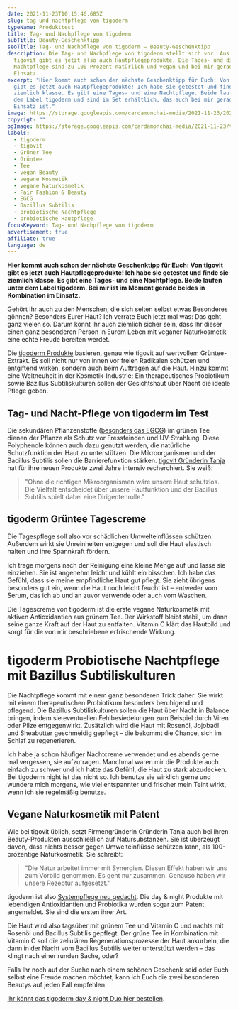 ```yaml
---
date: 2021-11-23T10:15:46.685Z
slug: tag-und-nachtpflege-von-tigoderm
typeName: Produkttest
title: Tag- und Nachpflege von tigoderm
subTitle: Beauty-Geschenktipp
seoTitle: Tag- und Nachpflege von tigoderm – Beauty-Geschenktipp
description: Die Tag- und Nachpflege von tigoderm stellt sich vor. Aus dem Hause
  tigovit gibt es jetzt also auch Hautpflegeprodukte. Die Tages- und die
  Nachtpflege sind zu 100 Prozent natürlich und vegan und bei mir gerade im
  Einsatz.
excerpt: "Hier kommt auch schon der nächste Geschenktipp für Euch: Von tigovit
  gibt es jetzt auch Hautpflegeprodukte! Ich habe sie getestet und finde sie
  ziemlich klasse. Es gibt eine Tages- und eine Nachtpflege. Beide laufen unter
  dem Label tigoderm und sind im Set erhältlich, das auch bei mir gerade im
  Einsatz ist."
image: https://storage.googleapis.com/cardamonchai-media/2021-11-23/2021-11-16-94-tigoderm-jpg-imagine-a8b8b8_8ba1a4_1024_768/640.webp
copyrigt: ""
ogImage: https://storage.googleapis.com/cardamonchai-media/2021-11-23/tigoderm-fb-png-imagine-c8c8c8_7f8d8f_1200_628/640.webp
labels:
  - tigoderm
  - tigovit
  - Grüner Tee
  - Grüntee
  - Tee
  - vegan Beauty
  - vegane Kosmetik
  - vegane Naturkosmetik
  - Fair Fashion & Beauty
  - EGCG
  - Bazillus Subtilis
  - probiotische Nachtpflege
  - probiotische Hautpflege
focusKeyword: Tag- und Nachpflege von tigoderm
advertisement: true
affiliate: true
language: de
---
```

**Hier kommt auch schon der nächste Geschenktipp für Euch: Von tigovit gibt es jetzt auch Hautpflegeprodukte! Ich habe sie getestet und finde sie ziemlich klasse. Es gibt eine Tages- und eine Nachtpflege. Beide laufen unter dem Label tigoderm. Bei mir ist im Moment gerade beides in Kombination im Einsatz.**

Gehört Ihr auch zu den Menschen, die sich selten selbst etwas Besonderes gönnen? Besonders Eurer Haut? Ich verrate Euch jetzt mal was: Das geht ganz vielen so. Darum könnt Ihr auch ziemlich sicher sein, dass Ihr dieser einen ganz besonderen Person in Eurem Leben mit veganer Naturkosmetik eine echte Freude bereiten werdet.

Die [tigoderm Produkte](https://www.tigovit.com/product/tigoderm-doppelpack/?ptn=AnneReis) basieren, genau wie tigovit auf wertvollem Grüntee-Extrakt. Es soll nicht nur von innen vor freien Radikalen schützen und entgiftend wirken, sondern auch beim Auftragen auf die Haut. Hinzu kommt eine Weltneuheit in der Kosmetik-Industrie: Ein therapeutisches Probiotikum sowie Bazillus Subtiliskulturen sollen der Gesichtshaut über Nacht die ideale Pflege geben.

## Tag- und Nacht-Pflege von tigoderm im Test

Die sekundären Pflanzenstoffe ([besonders das EGCG](/2017/02/tigovit-gruener-tee-in-hohen-dosen/)) im grünen Tee dienen der Pflanze als Schutz vor Fressfeinden und UV-Strahlung. Diese Polyphenole können auch dazu genutzt werden, die natürliche Schutzfunktion der Haut zu unterstützen. Die Mikroorganismen und der Bacillus Subtilis sollen die Barrierefunktion stärken. [tigovit Gründerin Tanja](/2017/03/tigovit-interview/) hat für ihre neuen Produkte zwei Jahre intensiv recherchiert. Sie weiß:

> "Ohne die richtigen Mikroorganismen wäre unsere Haut schutzlos. Die Vielfalt entscheidet über unsere Hautfunktion und der Bacillus Subtilis spielt dabei eine Dirigentenrolle."

## tigoderm Grüntee Tagescreme

Die Tagespflege soll also vor schädlichen Umwelteinflüssen schützen. Außerdem wirkt sie Unreinheiten entgegen und soll die Haut elastisch halten und ihre Spannkraft fördern.

Ich trage morgens nach der Reinigung eine kleine Menge auf und lasse sie einziehen. Sie ist angenehm leicht und kühlt ein bisschen. Ich habe das Gefühl, dass sie meine empfindliche Haut gut pflegt. Sie zieht übrigens besonders gut ein, wenn die Haut noch leicht feucht ist – entweder vom Serum, das ich ab und an zuvor verwende oder auch vom Waschen.

Die Tagescreme von tigoderm ist die erste vegane Naturkosmetik mit aktiven Antioxidantien aus grünem Tee. Der Wirkstoff bleibt stabil, um dann seine ganze Kraft auf der Haut zu entfalten. Vitamin C klärt das Hautbild und sorgt für die von mir beschriebene erfrischende Wirkung.

<Gallery name="tigoderm-1" />

# tigoderm Probiotische Nachtpflege mit Bazillus Subtiliskulturen

Die Nachtpflege kommt mit einem ganz besonderen Trick daher: Sie wirkt mit einem therapeutischen Probiotikum besonders beruhigend und pflegend. Die Bazillus Subtiliskulturen sollen die Haut über Nacht in Balance bringen, indem sie eventuellen Fehlbesiedelungen zum Beispiel durch Viren oder Pilze entgegenwirkt. Zusätzlich wird die Haut mit Rosenöl, Jojobaöl und Sheabutter geschmeidig gepflegt – die bekommt die Chance, sich im Schlaf zu regenerieren.

Ich habe ja schon häufiger Nachtcreme verwendet und es abends gerne mal vergessen, sie aufzutragen. Manchmal waren mir die Produkte auch einfach zu schwer und ich hatte das Gefühl, die Haut zu stark abzudecken. Bei tigoderm night ist das nicht so. Ich benutze sie wirklich gerne und wundere mich morgens, wie viel entspannter und frischer mein Teint wirkt, wenn ich sie regelmäßig benutze.

## Vegane Naturkosmetik mit Patent

Wie bei tigovit üblich, setzt Firmengründerin Gründerin Tanja auch bei ihren Beauty-Produkten ausschließlich auf Natursubstanzen. Sie ist überzeugt davon, dass nichts besser gegen Umwelteinflüsse schützen kann, als 100-prozentige Naturkosmetik. Sie schreibt:

> "Die Natur arbeitet immer mit Synergien. Diesen Effekt haben wir uns zum Vorbild genommen. Es geht nur zusammen. Genauso haben wir unsere Rezeptur aufgesetzt."

tigoderm ist also [Systempflege neu gedacht](https://www.tigovit.com/product/tigoderm-doppelpack/?ptn=AnneReis). Die day & night Produkte mit lebendigen Antioxidantien und Probiotika wurden sogar zum Patent angemeldet. Sie sind die ersten ihrer Art.

Die Haut wird also tagsüber mit grünem Tee und Vitamin C und nachts mit Rosenöl und Bacillus Subtilis gepflegt. Der grüne Tee in Kombination mit Vitamin C soll die zellulären Regenerationsprozesse der Haut ankurbeln, die dann in der Nacht vom Bacillus Subtilis weiter unterstützt werden – das klingt nach einer runden Sache, oder?

Falls Ihr noch auf der Suche nach einem schönen Geschenk seid oder Euch selbst eine Freude machen möchtet, kann ich Euch die zwei besonderen Beautys auf jeden Fall empfehlen.

[Ihr könnt das tigoderm day & night Duo hier bestellen](https://www.tigovit.com/product/tigoderm-doppelpack/?ptn=AnneReis).

<Gallery name="tigoderm-2" />